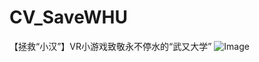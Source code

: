 # CV_SaveWHU
【拯救“小汉”】VR小游戏致敬永不停水的“武又大学”
![Image](https://github.com/Michael-Tian-Whu/CV_SaveWHU/blob/main/czx.jpg)
